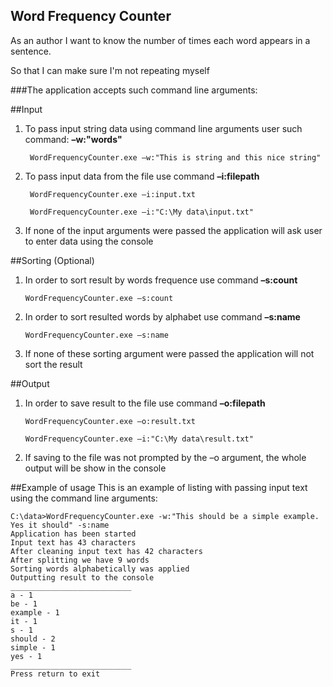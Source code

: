 ## Word Frequency Counter
As an author I want to know the number of times each word appears in a sentence.

So that I can make sure I'm not repeating myself

###The application accepts such command line arguments:

##Input 
1. To pass input string data using command line arguments user such command:  **–w:"words"**

		WordFrequencyCounter.exe –w:"This is string and this nice string"

2. To pass input data from the file use command **–i:filepath**

		WordFrequencyCounter.exe –i:input.txt
		
		WordFrequencyCounter.exe –i:"C:\My data\input.txt"
3. If none of the input arguments were passed the application will ask user to enter data using the console

##Sorting (Optional)
1.	In order to sort result by words frequence use command **–s:count**

		WordFrequencyCounter.exe –s:count
		
2.	In order to sort resulted words by alphabet use command **–s:name**

		WordFrequencyCounter.exe –s:name
		
3.	If none of these sorting argument were passed the application will not sort the result

##Output
1.	In order to save result to the file use command **–o:filepath**

		WordFrequencyCounter.exe –o:result.txt
		
		WordFrequencyCounter.exe –i:"C:\My data\result.txt"
		
2.	If saving to the file was not prompted by the –o argument, the whole output will be show in the console

##Example of usage
This is an example of listing with passing input text using the command line arguments:
```
C:\data>WordFrequencyCounter.exe -w:"This should be a simple example. Yes it should" -s:name
Application has been started
Input text has 43 characters
After cleaning input text has 42 characters
After splitting we have 9 words
Sorting words alphabetically was applied
Outputting result to the console
___________________________
a - 1
be - 1
example - 1
it - 1
s - 1
should - 2
simple - 1
yes - 1
___________________________
Press return to exit
```
